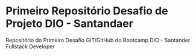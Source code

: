 # Primeiro Repositório Desafio de Projeto DIO - Santandaer
Repositório do Primeiro Desafio GIT/GitHub do Bootcamp DIO - Santander Fullstack Developer
